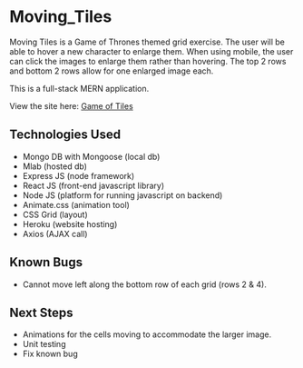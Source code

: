 # Moving_Tiles

Moving Tiles is a Game of Thrones themed grid exercise. The user will be able to hover a new character to enlarge them. When using mobile, the user can click the images to enlarge them rather than hovering. The top 2 rows and bottom 2 rows allow for one enlarged image each. 

This is a full-stack MERN application. 


View the site here: [Game of Tiles](https://game-of-tiles.herokuapp.com/) 

## Technologies Used
* Mongo DB with Mongoose (local db)
* Mlab (hosted db)
* Express JS (node framework)
* React JS (front-end javascript library)
* Node JS (platform for running javascript on backend)
* Animate.css (animation tool)
* CSS Grid (layout)
* Heroku (website hosting)
* Axios (AJAX call)


## Known Bugs
* Cannot move left along the bottom row of each grid (rows 2 & 4). 



## Next Steps
* Animations for the cells moving to accommodate the larger image. 
* Unit testing
* Fix known bug
